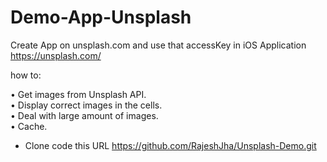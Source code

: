 # Demo-App-Unsplash

Create App on unsplash.com and use that accessKey in iOS Application
https://unsplash.com/

how to:

• Get images from Unsplash API.  
• Display correct images in the cells.  
• Deal with large amount of images.  
• Cache.

- Clone code this URL https://github.com/RajeshJha/Unsplash-Demo.git


